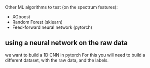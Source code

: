 
Other ML algorithms to test (on the spectrum features):

 - XGboost
 - Random Forest (sklearn)
 - Feed-forward neural network (pytorch)

## using a neural network on the raw data
we want to build a 1D CNN in pytorch
For this you will need to build a different dataset, with the raw data, and the labels.

